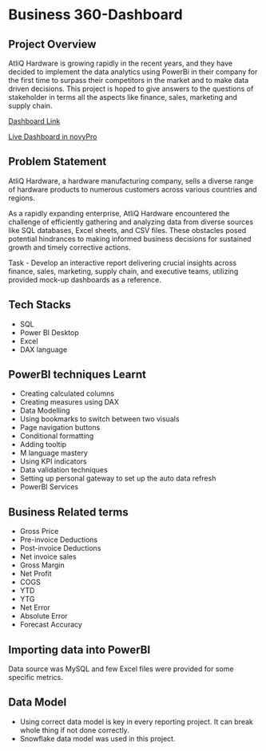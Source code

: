 
# Business 360-Dashboard
## Project Overview
AtliQ Hardware is growing rapidly in the recent years, and they have decided to implement the data analytics using PowerBi in their company for the first time to surpass their competitors in the market and to make data driven decisions. This project is hoped to give answers to the questions of stakeholder in terms all the aspects like finance, sales, marketing and supply chain.


[Dashboard Link](https://app.powerbi.com/view?r=eyJrIjoiYzlkNGVmZmMtM2M4My00ODJiLWJmNWMtMTQ2NWUxNjg2MDBmIiwidCI6ImM2ZTU0OWIzLTVmNDUtNDAzMi1hYWU5LWQ0MjQ0ZGM1YjJjNCJ9)


[Live Dashboard in novyPro](https://www.novypro.com/project/business-360-7)

## Problem Statement

AtliQ Hardware, a hardware manufacturing company, sells a diverse range of hardware products to numerous customers across various countries and regions.

As a rapidly expanding enterprise, AtliQ Hardware encountered the challenge of efficiently gathering and analyzing data from diverse sources like SQL databases, Excel sheets, and CSV files. These obstacles posed potential hindrances to making informed business decisions for sustained growth and timely corrective actions.

Task - Develop an interactive report delivering crucial insights across finance, sales, marketing, supply chain, and executive teams, utilizing provided mock-up dashboards as a reference.

## Tech Stacks
* SQL
* Power BI Desktop
* Excel
* DAX language

## PowerBI techniques Learnt
* Creating calculated columns
* Creating measures using DAX
* Data Modelling
* Using bookmarks to switch between two visuals
* Page navigation buttons
* Conditional formatting
* Adding tooltip
* M language mastery
* Using KPI indicators
* Data validation techniques
* Setting up personal gateway to set up the auto data refresh
* PowerBI Services

## Business Related terms
* Gross Price
* Pre-invoice Deductions
* Post-invoice Deductions
* Net invoice sales
* Gross Margin
* Net Profit
* COGS
* YTD
* YTG
* Net Error
* Absolute Error
* Forecast Accuracy

## Importing data into PowerBI
Data source was MySQL and few Excel files were provided for some specific metrics.

## Data Model
* Using correct data model is key in every reporting project. It can break whole thing if not done correctly.
* Snowflake data model was used in this project.





